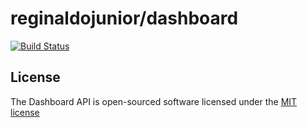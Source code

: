 # reginaldojunior/dashboard

[![Build Status](https://travis-ci.org/ciawn/dashboard.svg?branch=master)](https://travis-ci.org/ciawn/dashboard)

## License

The Dashboard API is open-sourced software licensed under the [MIT license](http://opensource.org/licenses/MIT)

